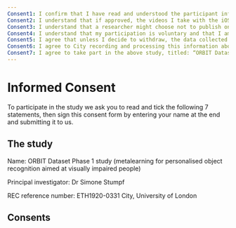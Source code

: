 ```yaml
---
Consent1: I confirm that I have read and understood the participant information v01 dated 16th March 2020 for the above study. I have had the opportunity to consider the information and ask questions which have been answered satisfactorily.
Consent2: I understand that if approved, the videos I take with the iOS app will become part of an open dataset.
Consent3: I understand that a researcher might choose not to publish one or more of my videos in the open dataset.
Consent4: I understand that my participation is voluntary and that I am free to withdraw without giving a reason and without being penalised or disadvantaged.
Consent5: I agree that unless I decide to withdraw, the data collected up to this point will be used in the study.
Consent6: I agree to City recording and processing this information about me. I understand that this information will be used only for the purposes explained in the participant information and my consent is conditional on City complying with its duties and obligations under the General Data Protection Regulation (GDPR).
Consent7: I agree to take part in the above study, titled: “ORBIT Dataset Phase 1 study (metalearning for personalised object recognition aimed at visually impaired people)”.
---
```


# Informed Consent

To participate in the study we ask you to read and tick the following 7 statements, then sign this consent form by entering your name at the end and submitting it to us.

## The study

Name: ORBIT Dataset Phase 1 study (metalearning for personalised object recognition aimed at visually impaired people)

Principal investigator: Dr Simone Stumpf

REC reference number: ETH1920-0331 City, University of London

## Consents

